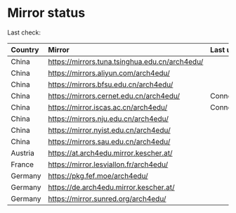<script src="./time.js"></script>
# Mirror status
Last check: <script type="text/javascript">localize(1709450085.9494917);</script>

|Country|Mirror|Last update|
|:------|:-----|:----------|
|China|https://mirrors.tuna.tsinghua.edu.cn/arch4edu/|<script type="text/javascript">localize(1709404316);</script>|
|China|https://mirrors.aliyun.com/arch4edu/|<script type="text/javascript">localize(1709404316);</script>|
|China|https://mirrors.bfsu.edu.cn/arch4edu/|<script type="text/javascript">localize(1709404316);</script>|
|China|https://mirrors.cernet.edu.cn/arch4edu/|ConnectionError|
|China|https://mirror.iscas.ac.cn/arch4edu/|ConnectionError|
|China|https://mirrors.nju.edu.cn/arch4edu/|<script type="text/javascript">localize(1709404316);</script>|
|China|https://mirror.nyist.edu.cn/arch4edu/|<script type="text/javascript">localize(1709404316);</script>|
|China|https://mirrors.sau.edu.cn/arch4edu/|<script type="text/javascript">localize(1709404316);</script>|
|Austria|https://at.arch4edu.mirror.kescher.at/|<script type="text/javascript">localize(1709404316);</script>|
|France|https://mirror.lesviallon.fr/arch4edu/|<script type="text/javascript">localize(1709404316);</script>|
|Germany|https://pkg.fef.moe/arch4edu/|<script type="text/javascript">localize(1709404316);</script>|
|Germany|https://de.arch4edu.mirror.kescher.at/|<script type="text/javascript">localize(1709404316);</script>|
|Germany|https://mirror.sunred.org/arch4edu/|<script type="text/javascript">localize(1709404316);</script>|

<script src="./tablefilter/tablefilter.js"></script>
<script src="./table.js"></script>